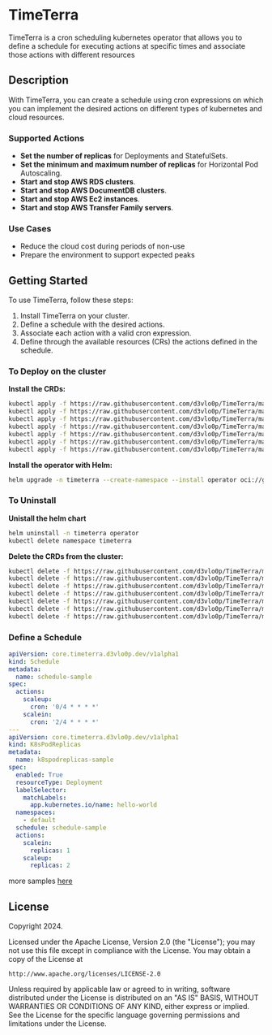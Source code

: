 # TimeTerra

TimeTerra is a cron scheduling kubernetes operator that allows you to define a schedule for executing actions at specific times and associate those actions with different resources

## Description

With TimeTerra, you can create a schedule using cron expressions on which you can implement the desired actions on different types of kubernetes and cloud resources.

### Supported Actions

- **Set the number of replicas** for Deployments and StatefulSets.
- **Set the minimum and maximum number of replicas** for Horizontal Pod Autoscaling.
- **Start and stop AWS RDS clusters**.
- **Start and stop AWS DocumentDB clusters**.
- **Start and stop AWS Ec2 instances**.
- **Start and stop AWS Transfer Family servers**.

### Use Cases

- Reduce the cloud cost during periods of non-use
- Prepare the environment to support expected peaks

## Getting Started

To use TimeTerra, follow these steps:

1. Install TimeTerra on your cluster.
2. Define a schedule with the desired actions.
3. Associate each action with a valid cron expression.
4. Define through the available resources (CRs) the actions defined in the schedule.

### To Deploy on the cluster
**Install the CRDs:**

```sh
kubectl apply -f https://raw.githubusercontent.com/d3vlo0p/TimeTerra/main/config/crd/bases/core.timeterra.d3vlo0p.dev_awsdocumentdbclusters.yaml
kubectl apply -f https://raw.githubusercontent.com/d3vlo0p/TimeTerra/main/config/crd/bases/core.timeterra.d3vlo0p.dev_awsec2instances.yaml
kubectl apply -f https://raw.githubusercontent.com/d3vlo0p/TimeTerra/main/config/crd/bases/core.timeterra.d3vlo0p.dev_awsrdsauroraclusters.yaml
kubectl apply -f https://raw.githubusercontent.com/d3vlo0p/TimeTerra/main/config/crd/bases/core.timeterra.d3vlo0p.dev_awstransferfamilies.yaml
kubectl apply -f https://raw.githubusercontent.com/d3vlo0p/TimeTerra/main/config/crd/bases/core.timeterra.d3vlo0p.dev_k8shpas.yaml
kubectl apply -f https://raw.githubusercontent.com/d3vlo0p/TimeTerra/main/config/crd/bases/core.timeterra.d3vlo0p.dev_k8spodreplicas.yaml
kubectl apply -f https://raw.githubusercontent.com/d3vlo0p/TimeTerra/main/config/crd/bases/core.timeterra.d3vlo0p.dev_schedules.yaml
```

**Install the operator with Helm:**

```sh
helm upgrade -n timeterra --create-namespace --install operator oci://ghcr.io/d3vlo0p/timeterra
```

### To Uninstall
**Unistall the helm chart**

```sh
helm uninstall -n timeterra operator
kubectl delete namespace timeterra
```

**Delete the CRDs from the cluster:**

```sh
kubectl delete -f https://raw.githubusercontent.com/d3vlo0p/TimeTerra/main/config/crd/bases/core.timeterra.d3vlo0p.dev_awsdocumentdbclusters.yaml
kubectl delete -f https://raw.githubusercontent.com/d3vlo0p/TimeTerra/main/config/crd/bases/core.timeterra.d3vlo0p.dev_awsec2instances.yaml
kubectl delete -f https://raw.githubusercontent.com/d3vlo0p/TimeTerra/main/config/crd/bases/core.timeterra.d3vlo0p.dev_awsrdsauroraclusters.yaml
kubectl delete -f https://raw.githubusercontent.com/d3vlo0p/TimeTerra/main/config/crd/bases/core.timeterra.d3vlo0p.dev_awstransferfamilies.yaml
kubectl delete -f https://raw.githubusercontent.com/d3vlo0p/TimeTerra/main/config/crd/bases/core.timeterra.d3vlo0p.dev_k8shpas.yaml
kubectl delete -f https://raw.githubusercontent.com/d3vlo0p/TimeTerra/main/config/crd/bases/core.timeterra.d3vlo0p.dev_k8spodreplicas.yaml
kubectl delete -f https://raw.githubusercontent.com/d3vlo0p/TimeTerra/main/config/crd/bases/core.timeterra.d3vlo0p.dev_schedules.yaml
```

### Define a Schedule

```yaml
apiVersion: core.timeterra.d3vlo0p.dev/v1alpha1
kind: Schedule
metadata:
  name: schedule-sample
spec:
  actions:
    scaleup:
      cron: '0/4 * * * *'
    scalein:
      cron: '2/4 * * * *'
---
apiVersion: core.timeterra.d3vlo0p.dev/v1alpha1
kind: K8sPodReplicas
metadata:
  name: k8spodreplicas-sample
spec:
  enabled: True
  resourceType: Deployment
  labelSelector:
    matchLabels:
      app.kubernetes.io/name: hello-world
  namespaces:
    - default
  schedule: schedule-sample
  actions:
    scalein:
      replicas: 1
    scaleup:
      replicas: 2
```
more samples [here](./config/samples/)

## License

Copyright 2024.

Licensed under the Apache License, Version 2.0 (the "License");
you may not use this file except in compliance with the License.
You may obtain a copy of the License at

    http://www.apache.org/licenses/LICENSE-2.0

Unless required by applicable law or agreed to in writing, software
distributed under the License is distributed on an "AS IS" BASIS,
WITHOUT WARRANTIES OR CONDITIONS OF ANY KIND, either express or implied.
See the License for the specific language governing permissions and
limitations under the License.

